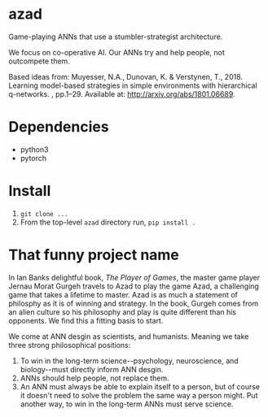 # azad

Game-playing ANNs that use a stumbler-strategist architecture. 

We focus on co-operative AI. Our ANNs try and help people, not outcompete them.

Based ideas from: Muyesser, N.A., Dunovan, K. & Verstynen, T., 2018. Learning model-based strategies in simple environments with hierarchical q-networks. , pp.1–29. Available at: http://arxiv.org/abs/1801.06689.


# Dependencies

- python3
- pytorch


# Install

1. `git clone ...`
2. From the top-level `azad` directory run, `pip install .`


# That funny project name

In Ian Banks delightful book, *The Player of Games*, the master game player Jernau Morat Gurgeh travels to Azad to play the game Azad, a challenging game that takes a lifetime to master. Azad is as much a statement of philosphy as it is of winning and strategy. In the book, Gurgeh comes from an alien culture so his philosophy and play is quite different than his opponents. We find this a fitting basis to start.

We come at ANN desgin as scientists, and humanists. Meaning we take three strong philosophical positions:

1. To win in the long-term science--psychology, neuroscience, and biology--must directly inform ANN desgin. 
2. ANNs should help people, not replace them.
3. An ANN must always be able to explain itself to a person, but of course it doesn't need to solve the problem the same way a person might. Put another way, to win in the long-term ANNs must serve science.